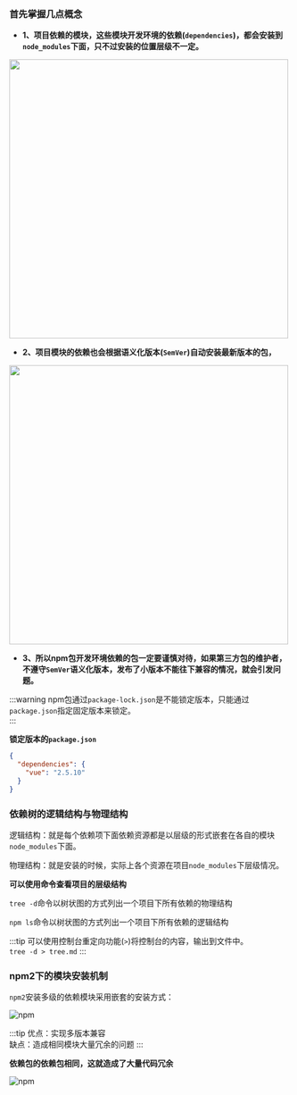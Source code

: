 ### 首先掌握几点概念

- **1、项目依赖的模块，这些模块开发环境的依赖(`dependencies`)，都会安装到`node_modules`下面，只不过安装的位置层级不一定。**

<img src="https://mp1.oss-cn-beijing.aliyuncs.com/blog/npm1.png" style="height: 500px;" />

- **2、项目模块的依赖也会根据语义化版本(`SemVer`)自动安装最新版本的包，**

<img src="https://mp1.oss-cn-beijing.aliyuncs.com/blog/npm2.png" style="height: 500px;" />

- **3、所以npm包开发环境依赖的包一定要谨慎对待，如果第三方包的维护者，不遵守`SemVer`语义化版本，发布了小版本不能往下兼容的情况，就会引发问题。**

:::warning
npm包通过`package-lock.json`是不能锁定版本，只能通过`package.json`指定固定版本来锁定。</br>
:::

**锁定版本的`package.json`**

```json
{
  "dependencies": {
    "vue": "2.5.10"
  }
}
```

### 依赖树的逻辑结构与物理结构

逻辑结构：就是每个依赖项下面依赖资源都是以层级的形式嵌套在各自的模块`node_modules`下面。

物理结构：就是安装的时候，实际上各个资源在项目`node_modules`下层级情况。

**可以使用命令查看项目的层级结构**

`tree -d`命令以树状图的方式列出一个项目下所有依赖的物理结构

`npm ls`命令以树状图的方式列出一个项目下所有依赖的逻辑结构

:::tip
可以使用控制台重定向功能(`>`)将控制台的内容，输出到文件中。</br>
`tree -d > tree.md`
:::

### npm2下的模块安装机制

`npm2`安装多级的依赖模块采用嵌套的安装方式：

![npm](https://mp1.oss-cn-beijing.aliyuncs.com/blog/npm3.png)

:::tip
优点：实现多版本兼容 </br>
缺点：造成相同模块大量冗余的问题
:::

**依赖包的依赖包相同，这就造成了大量代码冗余**

![npm](https://mp1.oss-cn-beijing.aliyuncs.com/blog/npm4.png)